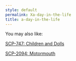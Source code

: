 ```yaml
---
style: default
permalink: Xa-day-in-the-life
title: a-day-in-the-life
---
```

You may also like:

[SCP-747: Children and Dolls](http://scp-wiki.net/scp-747)

[SCP-2094: Motormouth](http://scp-wiki.net/scp-2094)
